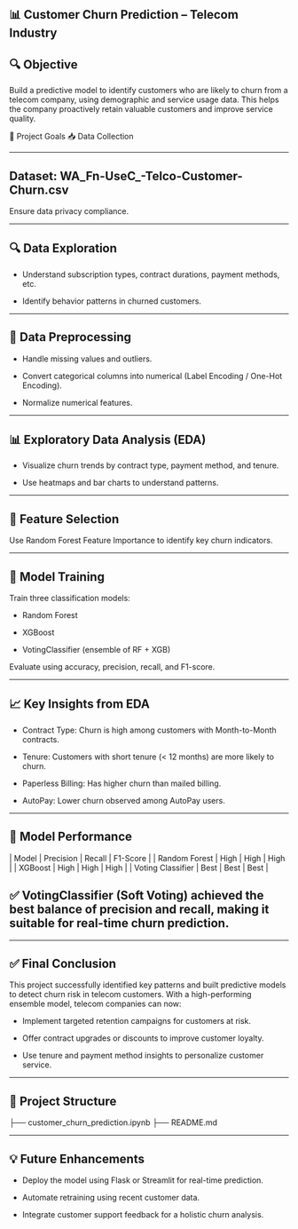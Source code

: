 ## 📊 Customer Churn Prediction – Telecom Industry

## 🔍 Objective
Build a predictive model to identify customers who are likely to churn from a telecom company, using demographic and service usage data. This helps the company proactively retain valuable customers and improve service quality.

🧠 Project Goals
📥 Data Collection

---

## Dataset: WA_Fn-UseC_-Telco-Customer-Churn.csv

Ensure data privacy compliance.

---

## 🔍 Data Exploration

- Understand subscription types, contract durations, payment methods, etc.

- Identify behavior patterns in churned customers.

---

## 🧹 Data Preprocessing

- Handle missing values and outliers.

- Convert categorical columns into numerical (Label Encoding / One-Hot Encoding).

- Normalize numerical features.

---

## 📊 Exploratory Data Analysis (EDA)

- Visualize churn trends by contract type, payment method, and tenure.

- Use heatmaps and bar charts to understand patterns.

---

## 📌 Feature Selection

Use Random Forest Feature Importance to identify key churn indicators.

---

## 🤖 Model Training

Train three classification models:

- Random Forest

- XGBoost

- VotingClassifier (ensemble of RF + XGB)

Evaluate using accuracy, precision, recall, and F1-score.

---

## 📈 Key Insights from EDA
- Contract Type: Churn is high among customers with Month-to-Month contracts.

- Tenure: Customers with short tenure (< 12 months) are more likely to churn.

- Paperless Billing: Has higher churn than mailed billing.

- AutoPay: Lower churn observed among AutoPay users.

---

## 🤖 Model Performance

   | Model	           | Precision |	Recall |	F1-Score |
   | Random Forest	   |   High	   |   High	 |   High    |
   | XGBoost	         |   High	   |   High	 |   High    |
   | Voting Classifier |   Best	   |   Best	 |   Best    |

## ✅ VotingClassifier (Soft Voting) achieved the best balance of precision and recall, making it suitable for real-time churn prediction.

---

## ✅ Final Conclusion
This project successfully identified key patterns and built predictive models to detect churn risk in telecom customers.
With a high-performing ensemble model, telecom companies can now:

- Implement targeted retention campaigns for customers at risk.

- Offer contract upgrades or discounts to improve customer loyalty.

- Use tenure and payment method insights to personalize customer service.

---

## 📁 Project Structure

├── customer_churn_prediction.ipynb
├── README.md

---

## 💡 Future Enhancements
- Deploy the model using Flask or Streamlit for real-time prediction.

- Automate retraining using recent customer data.

- Integrate customer support feedback for a holistic churn analysis.
